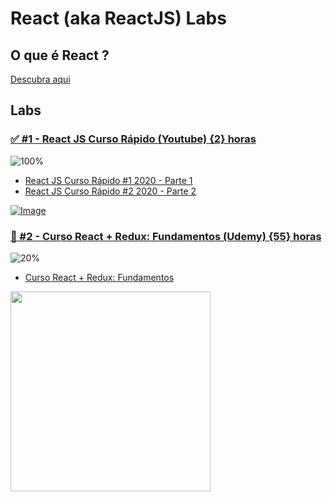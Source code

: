 # React (aka ReactJS) Labs

## O que é React ?

[Descubra aqui](https://pt-br.reactjs.org/)

## Labs

### [✅ #1 - React JS Curso Rápido (Youtube) {2} horas](https://www.youtube.com/watch?v=XQxitgyZ_S4)

![100%](https://progress-bar.dev/100)

- [React JS Curso Rápido #1 2020 - Parte 1](https://www.youtube.com/watch?v=XQxitgyZ_S4)
- [React JS Curso Rápido #2 2020 - Parte 2](https://www.youtube.com/watch?v=GJ8Vm-h0V8I)

[![Image](https://img.youtube.com/vi/XQxitgyZ_S4/mqdefault.jpg)](https://www.youtube.com/watch?v=XQxitgyZ_S4)

### [🚧 #2 - Curso React + Redux: Fundamentos (Udemy) {55} horas](https://www.udemy.com/course/react-redux-pt/)

![20%](https://progress-bar.dev/20)

- [Curso React + Redux: Fundamentos](https://www.udemy.com/course/react-redux-pt/)

<img src="https://img-c.udemycdn.com/course/480x270/1076168_b0b9_2.jpg" data-canonical-src="https://img-c.udemycdn.com/course/480x270/1076168_b0b9_2.jpg" width="320px" />